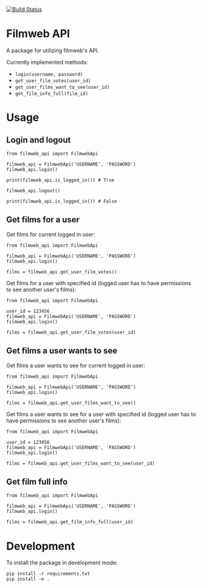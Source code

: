 [![Build Status](https://travis-ci.org/cypiszzz/filmweb-api.svg?branch=master)](https://travis-ci.org/cypiszzz/filmweb-api)

# Filmweb API

A package for utilizing filmweb's API.

Currently implemented methods:
* `login(username, password)`
* `get_user_film_votes(user_id)`
* `get_user_films_want_to_see(user_id)`
* `get_film_info_full(film_id)`

# Usage

## Login and logout

```
from filmweb_api import FilmwebApi

filmweb_api = FilmwebApi('USERNAME', 'PASSWORD')
filmweb_api.login()

print(filmweb_api.is_logged_in()) # True

filmweb_api.logout()

print(filmweb_api.is_logged_in()) # False
```

## Get films for a user

Get films for current logged in user:

```
from filmweb_api import FilmwebApi

filmweb_api = FilmwebApi('USERNAME', 'PASSWORD')
filmweb_api.login()

films = filmweb_api.get_user_film_votes()
```

Get films for a user with specified id (logged user has to have permissions to see another user's films):
```
from filmweb_api import FilmwebApi

user_id = 123456
filmweb_api = FilmwebApi('USERNAME', 'PASSWORD')
filmweb_api.login()

films = filmweb_api.get_user_film_votes(user_id)
```

## Get films a user wants to see

Get films a user wants to see for current logged in user:

```
from filmweb_api import FilmwebApi

filmweb_api = FilmwebApi('USERNAME', 'PASSWORD')
filmweb_api.login()

films = filmweb_api.get_user_films_want_to_see()
```

Get films a user wants to see for a user with specified id (logged user has to have permissions to see another user's films):
```
from filmweb_api import FilmwebApi

user_id = 123456
filmweb_api = FilmwebApi('USERNAME', 'PASSWORD')
filmweb_api.login()

films = filmweb_api.get_user_films_want_to_see(user_id)
```

## Get film full info

```
from filmweb_api import FilmwebApi

filmweb_api = FilmwebApi('USERNAME', 'PASSWORD')
filmweb_api.login()

films = filmweb_api.get_film_info_full(user_id)
```


# Development

To install the package in development mode:

```
pip install -r requirements.txt
pip install -e .
```
